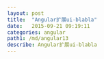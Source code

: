 ```yaml
---
layout: post
title:  "Angular扩展ui-blabla"
date:   2015-09-21 09:19:11
categories: angular
path1: /md/angular13
describe: Angular扩展ui-blabla
---
```


